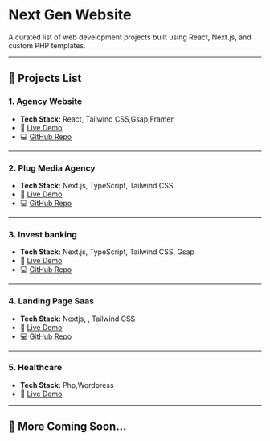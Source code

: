 # Next Gen Website

A curated list of web development projects built using React, Next.js, and custom PHP templates.

---

## 📘 Projects List

### 1. **Agency Website**
- **Tech Stack:** React, Tailwind CSS,Gsap,Framer
- 🔗 [Live Demo](https://modern-agency-website-wheat.vercel.app/)
- 💻 [GitHub Repo](https://github.com/rasso7/Modern_Agency_Website)

---

### 2. **Plug Media Agency**
- **Tech Stack:** Next.js, TypeScript, Tailwind CSS
- 🔗 [Live Demo](https://plud-media.vercel.app/)
- 💻 [GitHub Repo](https://github.com/rasso7/Plud-media)

---

### 3. **Invest banking**
- **Tech Stack:** Next.js, TypeScript, Tailwind CSS, Gsap
- 🔗 [Live Demo](https://invest-banking-website.vercel.app/)
- 💻 [GitHub Repo](https://github.com/rasso7/Invest-banking-Website)

---

### 4. **Landing Page Saas**
- **Tech Stack:** Nextjs, , Tailwind CSS
- 🔗 [Live Demo](https://next15saaskit.netlify.app/)
- 💻 [GitHub Repo](https://github.com/rasso7/Next.js-15-Saas-Starter)

---

### 5. **Healthcare**
- **Tech Stack:** Php,Wordpress
- 🔗 [Live Demo](https://clinknp.com/)

---



## 🚀 More Coming Soon...


